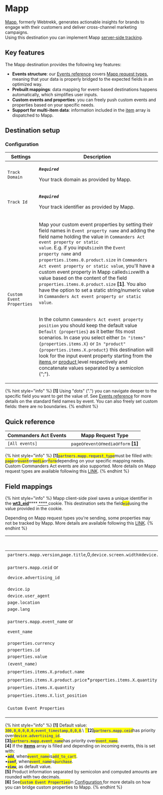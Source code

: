 # Mapp

[Mapp](https://mapp.com/), formerly Webtrekk, generates actionable insights for brands to engage with their customers and deliver cross-channel marketing campaigns.\
Using this destination you can implement Mapp [server-side tracking](https://documentation.mapp.com/1.0/en/server-to-server-7240721.html).&#x20;

## Key features

The Mapp destination provides the following key features:

* **Events structure**: our [Events reference](https://community.commandersact.com/platform-x/developers/tracking/events-reference) covers [Mapp request types](https://documentation.mapp.com/1.0/en/which-request-types-are-supported-by-mapp-intelligence-36143348.html), meaning that your data is properly bridged to the expected fields in an optimized way.
* **Prebuilt mappings**: data mapping for event-based destinations happens automatically, which simplifies user inputs.
* **Custom events and properties**: you can freely push custom events and properties based on your specific needs.
* **Support for multi-item data**: information included in the [item](https://community.commandersact.com/platform-x/developers/tracking/events-reference#item) array is dispatched to Mapp.

## Destination setup

### Configuration

| Settings                  | Description                                                                                                                                                                                                                                                                                                                                                                                                                                                                                                                                                                                                                                                                                                                                                                                                                                                                                                                                                                                                                                                                                                                                                                                                                                                                                                                                                                                                                                                 |
| ------------------------- | ----------------------------------------------------------------------------------------------------------------------------------------------------------------------------------------------------------------------------------------------------------------------------------------------------------------------------------------------------------------------------------------------------------------------------------------------------------------------------------------------------------------------------------------------------------------------------------------------------------------------------------------------------------------------------------------------------------------------------------------------------------------------------------------------------------------------------------------------------------------------------------------------------------------------------------------------------------------------------------------------------------------------------------------------------------------------------------------------------------------------------------------------------------------------------------------------------------------------------------------------------------------------------------------------------------------------------------------------------------------------------------------------------------------------------------------------------------- |
| `Track Domain`            | <p><em><strong><code>Required</code></strong></em></p><p>Your track domain as provided by Mapp.</p>                                                                                                                                                                                                                                                                                                                                                                                                                                                                                                                                                                                                                                                                                                                                                                                                                                                                                                                                                                                                                                                                                                                                                                                                                                                                                                                                                         |
| `Track Id`                | <p><em><strong><code>Required</code></strong></em></p><p>Your track identifier as provided by Mapp.</p>                                                                                                                                                                                                                                                                                                                                                                                                                                                                                                                                                                                                                                                                                                                                                                                                                                                                                                                                                                                                                                                                                                                                                                                                                                                                                                                                                     |
| `Custom Event Properties` | <p>Map your custom event properties by setting their field names in <code>Event property name</code> and adding the field name holding the value <strong></strong> in <code>Commanders Act event property or static value</code>. E.g. if you input<code>size</code>in the <code>Event property name</code> and <code>properties.items.0.product.size</code> in <code>Commanders Act event property or static value</code>, you'll have a custom event property in Mapp called<code>size</code>with a value based on the content of the field <code>properties.items.0.product.size</code> <strong>[1]</strong>. You also have the option to set a static string/numeric value in <code>Commanders Act event property or static value</code>.</p><p><br>In the column <code>Commanders Act event property position</code> you should keep the default value <code>Default {properties}</code> as it better fits most  scenarios. In case you select either <code>In "items" {properties.items.X}</code> or <code>In "product" {properties.items.X.product}</code> this destination will look for the input event property starting from the <a href="https://community.commandersact.com/platform-x/developers/tracking/events-reference#item">items </a>or <a href="https://community.commandersact.com/platform-x/developers/tracking/events-reference#product">product </a>level respectively and concatenate values separated by a semicolon (";").</p> |

{% hint style="info" %}
**\[1]** Using "dots" (".") you can navigate deeper to the specific field you want to get the value of. See [Events reference](https://community.commandersact.com/platform-x/developers/tracking/events-reference) for more details on the standard field names by event. You can also freely set custom fields: there are no boundaries.
{% endhint %}

## Quick reference

| Commanders Act Events | Mapp Request Type                         |
| --------------------- | ----------------------------------------- |
| `[All events]`        | `page`or`event`or`media`or`form` **\[1]** |

{% hint style="info" %}
**\[1]**<mark style="color:blue;">`partners.mapp.request_type`</mark>must be filled with: <mark style="color:blue;">`page`</mark>or<mark style="color:blue;">`event`</mark>or<mark style="color:blue;">`media`</mark>or<mark style="color:blue;">`form`</mark>depending on your specific mapping needs. Custom Commanders Act events are also supported. More details on Mapp request types are available following this [LINK](https://documentation.mapp.com/1.0/en/which-request-types-are-supported-by-mapp-intelligence-36143348.html).
{% endhint %}

## Field mappings

{% hint style="info" %}
Mapp client-side pixel saves a unique identifier in the [**wt3\_eid**](https://documentation.mapp.com/1.0/en/session-and-visitor-handling-7240758.html)****[ **** ](https://ads.tiktok.com/gateway/docs/index?identify\_key=2b9b4278e47b275f36e7c39a4af4ba067d088e031d5f5fe45d381559ac89ba48\&language=ENGLISH\&doc\_id=1727541103358977#item-link-Context%20object%20parameters)cookie. This destination sets the field<mark style="color:blue;">`eid`</mark>using the value provided in the cookie.

Depending on Mapp request types you're sending, some properties may not be tracked by Mapp. More details are available following this [LINK](https://documentation.mapp.com/1.0/en/which-request-types-are-supported-by-mapp-intelligence-36143348.html).
{% endhint %}

| Commanders Act Properties                                                                                                                                                               | Mapp Properties                   |
| --------------------------------------------------------------------------------------------------------------------------------------------------------------------------------------- | --------------------------------- |
| `partners.mapp.version`,`page.title`,0,`device.screen.width`x`device.screen.height`,`device.density`,0,`event_timestamp`,`page.referrer`,`device.screen.width`x`device.screen.height`,0 | `p` **\[1]**                      |
| <p><code>partners.mapp.ceid</code> or</p><p><code>device.advertising_id</code></p>                                                                                                      | `ceid` **\[2]**                   |
| `device.ip`                                                                                                                                                                             | `X-WT-IP`                         |
| `device.user_agent`                                                                                                                                                                     | `X-WT-UA`                         |
| `page.location`                                                                                                                                                                         | `X-WT-RQ`                         |
| `page.lang`                                                                                                                                                                             | `la`                              |
| <p><code>partners.mapp.event_name</code> or</p><p><code>event_name</code></p>                                                                                                           | `ct` **\[3]**                     |
| `properties.currency`                                                                                                                                                                   | `cr`                              |
| `properties.id`                                                                                                                                                                         | `oi`                              |
| `properties.value`                                                                                                                                                                      | `ov`                              |
| `(event_name)`                                                                                                                                                                          | `st` **\[4]**                     |
| `properties.items.X.product.name`                                                                                                                                                       | `ba` **\[5]**                     |
| `properties.items.X.product.price`\*`properties.items.X.quantity`                                                                                                                       | `co` **\[5]**                     |
| `properties.items.X.quantity`                                                                                                                                                           | `qn` **\[5]**                     |
| `properties.items.X.list_position`                                                                                                                                                      | `plp` **\[5]**                    |
| `Custom Event Properties`                                                                                                                                                               | `[Custom Property Name]` **\[6]** |

{% hint style="info" %}
**\[1]** Default value: <mark style="color:blue;">`300,0,0,0,0,0,event_timestamp,0,0,0`</mark>.\ <mark style="color:blue;">``</mark>**\[2]**<mark style="color:blue;">`partners.mapp.ceid`</mark>has priority over<mark style="color:blue;">`device.advertising_id`</mark>.\
**\[3]**<mark style="color:blue;">`partners.mapp.event_name`</mark>has priority over<mark style="color:blue;">`event_name`</mark>.\
**\[4]** If the [**items**](https://community.commandersact.com/platform-x/developers/tracking/events-reference#item) array is filled and depending on incoming events, this is set with:\
&#x20;     •<mark style="color:blue;">**`add`**</mark>, when<mark style="color:blue;">`event_name`</mark>is<mark style="color:blue;">`add_to_cart`</mark>.\
&#x20;     •<mark style="color:blue;">**`conf`**</mark>, when<mark style="color:blue;">`event_name`</mark>is<mark style="color:blue;">`purchase`</mark>.\
&#x20;     •<mark style="color:blue;">**`view`**</mark>, as default value.\
**\[5]** Product information separated by semicolon and computed amounts are rounded with two decimals.\
**\[6]** See<mark style="color:blue;">`Custom Event Properties`</mark>in [Configuration ](mapp.md#configuration)for more details on how you can bridge custom properties to Mapp.
{% endhint %}
